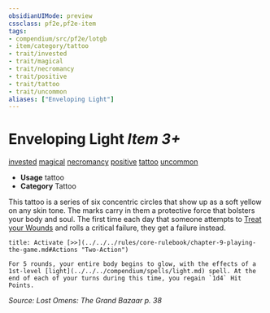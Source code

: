 ```yaml
---
obsidianUIMode: preview
cssclass: pf2e,pf2e-item
tags:
- compendium/src/pf2e/lotgb
- item/category/tattoo
- trait/invested
- trait/magical
- trait/necromancy
- trait/positive
- trait/tattoo
- trait/uncommon
aliases: ["Enveloping Light"]
---
```

# Enveloping Light *Item 3+*  
[invested](../../../rules/traits/invested.md)  [magical](../../../rules/traits/magical.md)  [necromancy](../../../rules/traits/necromancy.md)  [positive](../../../rules/traits/positive.md)  [tattoo](../../../rules/traits/tattoo-lowg.md)  [uncommon](../../../rules/traits/uncommon.md)  

- **Usage** tattoo
- **Category** Tattoo

This tattoo is a series of six concentric circles that show up as a soft yellow on any skin tone. The marks carry in them a protective force that bolsters your body and soul. The first time each day that someone attempts to [Treat your Wounds](../../../rules/actions/treat-wounds.md) and rolls a critical failure, they get a failure instead.

```ad-embed-ability
title: Activate [>>](../../../rules/core-rulebook/chapter-9-playing-the-game.md#Actions "Two-Action")

For 5 rounds, your entire body begins to glow, with the effects of a 1st-level [light](../../../compendium/spells/light.md) spell. At the end of each of your turns during this time, you regain `1d4` Hit Points.
```

*Source: Lost Omens: The Grand Bazaar p. 38*
